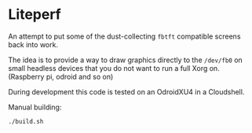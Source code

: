 # Liteperf

An attempt to put some of the dust-collecting `fbtft` compatible screens back into work.

The idea is to provide a way to draw graphics directly to the `/dev/fb0` on small headless
devices that you do not want to run a full Xorg on. (Raspberry pi, odroid and so on)

During development this code is tested on an OdroidXU4 in a Cloudshell.

Manual building:

	./build.sh
